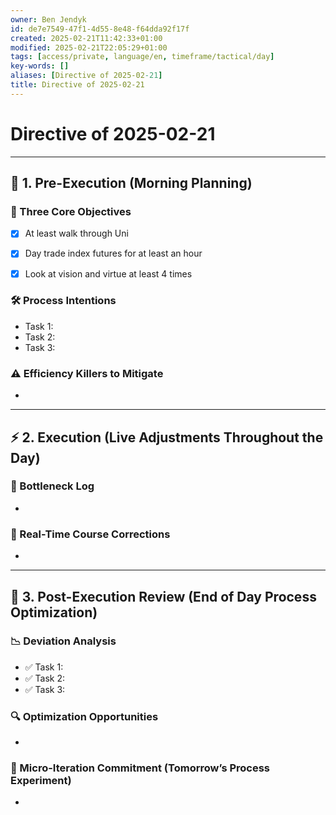 ```yaml
---
owner: Ben Jendyk
id: de7e7549-47f1-4d55-8e48-f64dda92f17f
created: 2025-02-21T11:42:33+01:00
modified: 2025-02-21T22:05:29+01:00
tags: [access/private, language/en, timeframe/tactical/day]
key-words: []
aliases: [Directive of 2025-02-21]
title: Directive of 2025-02-21
---
```


# Directive of 2025-02-21

---

## 🌅 1. Pre-Execution (Morning Planning)

### 🎯 Three Core Objectives

<!-- Most critical task 1 – outcome-driven, not just an activity. -->
- [x] At least walk through Uni
<!-- Most critical task 2 – make it concrete and measurable. -->
- [x] Day trade index futures for at least an hour
<!-- Most critical task 3 – must fit within the day’s execution capacity. -->
- [x] Look at vision and virtue at least 4 times

### 🛠️ Process Intentions

<!-- How will this be executed most efficiently? E.g., deep work session, batching tasks, specific tool usage. -->
- Task 1:
- Task 2:
- Task 3:

### ⚠️ Efficiency Killers to Mitigate

<!-- What are the biggest risks to focus/execution today? E.g., distractions, decision fatigue, overplanning. -->
-

---

## ⚡ 2. Execution (Live Adjustments Throughout the Day)

### 📌 Bottleneck Log

<!-- What slowed execution today? E.g., distractions, over-perfection, slow decision-making, unexpected blockers. -->
-

### 🔄 Real-Time Course Corrections

<!-- What tweaks were made mid-day to maintain efficiency? Only note direct changes to process. -->
-

---

## 🌙 3. Post-Execution Review (End of Day Process Optimization)

### 📉 Deviation Analysis

<!-- Did execution match expectation? If not, what caused deviation? -->
- ✅ Task 1:
- ✅ Task 2:  
- ✅ Task 3:  

### 🔍 Optimization Opportunities

<!-- What execution inefficiency should be addressed tomorrow? Focus on a single high-leverage improvement. -->
-

### 🧪 Micro-Iteration Commitment (Tomorrow’s Process Experiment)

<!-- What **one small tweak** will be tested tomorrow to refine execution? Keep it experimental and specific. -->
-
